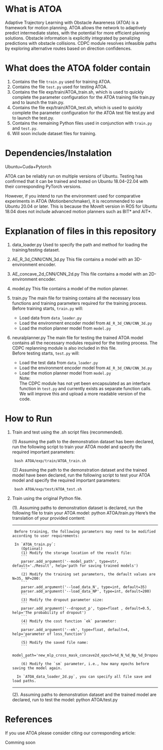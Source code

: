 # What is ATOA
Adaptive Trajectory Learning with Obstacle Awareness (ATOA) is a framework for motion planning.
ATOA allows the network to adaptively predict intermediate states, with the potential for more efficient planning solutions. Obstacle information is explicitly integrated by penalizing predictions with obstacle collisions. CDPC module resolves infeasible paths by exploring alternative routes based on direction confidences. 

# What does the ATOA folder contain 

1. Contains the file `train.py` used for training ATOA.  
2. Contains the file `test.py` used for testing ATOA.
3. Contains the file exp/train/ATOA_train.sh, which is used to quickly complete the parameter configuration for the ATOA training file train.py and to launch the train.py.
4. Contains the file exp/train/ATOA_test.sh, which is used to quickly complete the parameter configuration for the ATOA test file test.py and to launch the test.py.
5. Contains the remaining Python files used in conjunction with `train.py` and `test.py`.  
6. Will soon include dataset files for training.

# Dependencies/Instalation
Ubuntu+Cuda+Pytorch

ATOA can be reliably run on multiple versions of Ubuntu. Testing has confirmed that it can be trained and tested on Ubuntu 18.04–22.04 with their corresponding PyTorch versions.  

However, if you intend to run the environment used for comparative experiments in ATOA (Motionbenchmaker), it is recommended to use Ubuntu 20.04 or later. This is because the MoveIt version in ROS for Ubuntu 18.04 does not include advanced motion planners such as BIT* and AIT*.

# Explanation of files in this repository

1. data_loader.py
    Used to specify the path and method for loading the training/testing dataset.
   
2. AE_R_3d_CNN/CNN_3d.py
    This file contains a model with an 3D-environment encoder.

3. AE_concave_2d_CNN/CNN_2d.py
    This file contains a model with an 2D-environment encoder.
   
4. model.py
    This file contains a model of the motion planner.
   
6. train.py
The main file for training contains all the necessary loss functions and training parameters required for the training process.  
    Before training starts, `train.py` will:  
    - Load data from `data_loader.py`  
    - Load the environment encoder model from `AE_R_3d_CNN/CNN_3d.py` 
    - Load the motion planner model from `model.py`
      
7. neuralplanner.py
The main file for testing the trained ATOA model contains all the necessary modules required for the testing process. The CDPC replanning module is also included in this file.  
    Before testing starts, `test.py` will:  
    - Load the test data from `data_loader.py`  
    - Load the environment encoder model from `AE_R_3d_CNN/CNN_3d.py`  
    - Load the motion planner model from `model.py`    
    Note:  
    The CDPC module has not yet been encapsulated as an interface function in `test.py` and currently exists as separate function calls. We will improve this and upload a more readable version of the code.
    
# How to Run

1. Train and test using the .sh script files (recommended).

    (1)  Assuming the path to the demonstration dataset has been declared, run the following script to train your ATOA model and specify the required important parameters:

        bash ATOA/exp/train/ATOA_train.sh
   
    (2)  Assuming the path to the demonstration dataset and the trained model have been declared, run the following script to test your ATOA model and specify the required important parameters:

        bash ATOA/exp/test/ATOA_test.sh
   
3. Train using the original Python file.

    (1). Assuming paths to demonstration dataset is declared, run the following file to train your ATOA model:
      python ATOA/train.py
    Here’s the translation of your provided content:
    
    ---
    
        Before training, the following parameters may need to be modified according to user requirements:
        
        In `ATOA_train.py`:
           (Optional)
           (1) Modify the storage location of the result file:
           ```
           parser.add_argument('--model_path', type=str, default='./Result', help='path for saving trained models')
           ```
           (2) Modify the training set parameters, the default values are N=35, NP=200:
           ```
           parser.add_argument('--load_data_N', type=int, default=35)
           parser.add_argument('--load_data_NP', type=int, default=200)
           ```
           (3) Modify the dropout parameter size:
           ```
           parser.add_argument('--dropout_p', type=float , default=0.5, help='The probability of dropout')
           ```
           (4) Modify the cost function `ek` parameter:
           ```
           parser.add_argument('--ek', type=float, default=4, help='parameter of loss_function')
           ```
           (5) Modify the saved file name:
           ```
           model_path='new_mlp_cross_mask_concave2d_epoch=%d_N_%d_Np_%d_Dropout=%.3f_k3=%.3f_ek=%.3f'
           ```
           (6) Modify the `sm` parameter, i.e., how many epochs before saving the model again.
        
         In `ATOA_data_loader_2d.py`, you can specify all file save and load paths.
    
    ---
    
    
    
    (2). Assuming paths to demonstration dataset and the trained model are declared, run to test the model:
      python ATOA/test.py

# References
If you use ATOA please consider citing our corresponding article:

Comming soon

